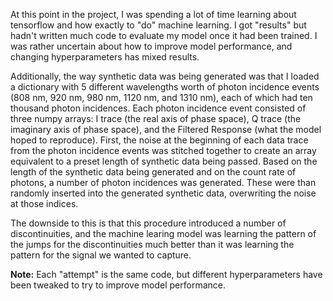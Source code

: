 At this point in the project, I was spending a lot of time learning about tensorflow and how exactly to "do" machine learning. I got "results" but hadn't written much code to evaluate my model once it had been trained. I was rather uncertain about how to improve model performance, and changing hyperparameters has mixed results.

Additionally, the way synthetic data was being generated was that I loaded a dictionary with 5 different wavelengths worth of photon incidence events (808 nm, 920 nm, 980 nm, 1120 nm, and 1310 nm), each of which had ten thousand photon incidences. Each photon incidence event consisted of three numpy arrays: I trace (the real axis of phase space), Q trace (the imaginary axis of phase space), and the Filtered Response (what the model hoped to reproduce). First, the noise at the beginning of each data trace from the photon incidence events was stitched together to create an array equivalent to a preset length of synthetic data being passed. Based on the length of the synthetic data being generated and on the count rate of photons, a number of photon incidences was generated. These were than randomly inserted into the generated synthetic data, overwriting the noise at those indices. 

The downside to this is that this procedure introduced a number of discontinuities, and the machine learing model was learning the pattern of the jumps for the discontinuities much better than it was learning the pattern for the signal we wanted to capture.

**Note:** Each "attempt" is the same code, but different hyperparameters have been tweaked to try to improve model performance. 
